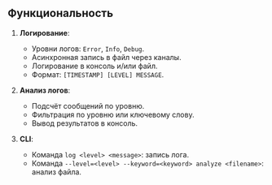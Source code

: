 ## Функциональность
1. **Логирование**:
   - Уровни логов: `Error`, `Info`, `Debug`.
   - Асинхронная запись в файл через каналы.
   - Логирование в консоль и/или файл.
   - Формат: `[TIMESTAMP] [LEVEL] MESSAGE`.

2. **Анализ логов**:
   - Подсчёт сообщений по уровню.
   - Фильтрация по уровню или ключевому слову.
   - Вывод результатов в консоль.

3. **CLI**:
   - Команда `log <level> <message>`: запись лога.
   - Команда `--level=<level> --keyword=<keyword> analyze <filename>`: анализ файла.
